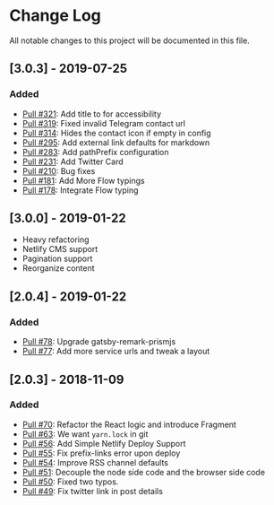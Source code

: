 # Change Log
All notable changes to this project will be documented in this file.

## [3.0.3] - 2019-07-25
### Added
- [Pull #321](https://github.com/alxshelepenok/gatsby-starter-lumen/pull/321): Add title to <Icon /> for accessibility
- [Pull #319](https://github.com/alxshelepenok/gatsby-starter-lumen/pull/319): Fixed invalid Telegram contact url
- [Pull #314](https://github.com/alxshelepenok/gatsby-starter-lumen/pull/314): Hides the contact icon if empty in config
- [Pull #295](https://github.com/alxshelepenok/gatsby-starter-lumen/pull/295): Add external link defaults for markdown
- [Pull #283](https://github.com/alxshelepenok/gatsby-starter-lumen/pull/283): Add pathPrefix configuration
- [Pull #231](https://github.com/alxshelepenok/gatsby-starter-lumen/pull/231): Add Twitter Card
- [Pull #210](https://github.com/alxshelepenok/gatsby-starter-lumen/pull/210): Bug fixes
- [Pull #181](https://github.com/alxshelepenok/gatsby-starter-lumen/pull/181): Add More Flow typings
- [Pull #178](https://github.com/alxshelepenok/gatsby-starter-lumen/pull/178): Integrate Flow typing



## [3.0.0] - 2019-01-22
- Heavy refactoring
- Netlify CMS support
- Pagination support
- Reorganize content

## [2.0.4] - 2019-01-22
### Added
- [Pull #78](https://github.com/alxshelepenok/gatsby-starter-lumen/pull/78): Upgrade gatsby-remark-prismjs
- [Pull #77](https://github.com/alxshelepenok/gatsby-starter-lumen/pull/77): Add more service urls and tweak a layout

## [2.0.3] - 2018-11-09
### Added
- [Pull #70](https://github.com/alxshelepenok/gatsby-starter-lumen/pull/70): Refactor the React logic and introduce Fragment
- [Pull #63](https://github.com/alxshelepenok/gatsby-starter-lumen/pull/63): We want `yarn.lock` in git
- [Pull #56](https://github.com/alxshelepenok/gatsby-starter-lumen/pull/56): Add Simple Netlify Deploy Support
- [Pull #55](https://github.com/alxshelepenok/gatsby-starter-lumen/pull/55): Fix prefix-links error upon deploy
- [Pull #54](https://github.com/alxshelepenok/gatsby-starter-lumen/pull/54): Improve RSS channel defaults
- [Pull #51](https://github.com/alxshelepenok/gatsby-starter-lumen/pull/51): Decouple the node side code and the browser side code
- [Pull #50](https://github.com/alxshelepenok/gatsby-starter-lumen/pull/50): Fixed two typos.
- [Pull #49](https://github.com/alxshelepenok/gatsby-starter-lumen/pull/49): Fix twitter link in post details
